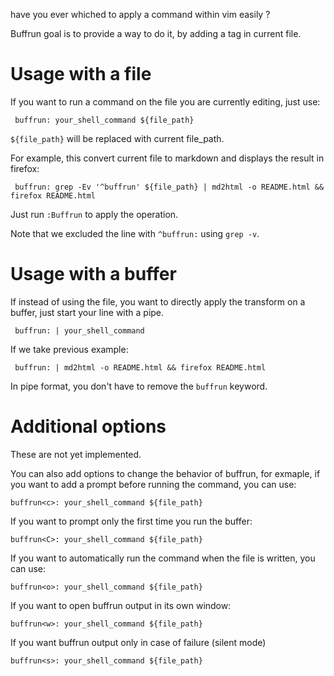 <!--
buffrun<c>: | md2html -f -o README.html && ~/dotfiles/__local/bin/open_or_refresh "$PWD/README.html" 
-->

have you ever whiched to apply a command within vim easily ?

Buffrun goal is to provide a way to do it, by adding a tag in current file.

# Usage with a file

If you want to run a command on the file you are currently editing, just use:

```
 buffrun: your_shell_command ${file_path}
```

`${file_path}` will be replaced with current file_path.

For example, this convert current file to markdown and displays the result in firefox:

```
 buffrun: grep -Ev '^buffrun' ${file_path} | md2html -o README.html && firefox README.html
```

Just run `:Buffrun` to apply the operation.

Note that we excluded the line with `^buffrun:` using `grep -v`.

# Usage with a buffer

If instead of using the file, you want to directly apply the transform on a buffer, just start your line with a pipe.

```
 buffrun: | your_shell_command
```

If we take previous example:

```
 buffrun: | md2html -o README.html && firefox README.html
```

In pipe format, you don't have to remove the `buffrun` keyword.

# Additional options

These are not yet implemented.

You can also add options to change the behavior of buffrun, for exmaple, if you want to add a prompt before running the command, you can use:

```
buffrun<c>: your_shell_command ${file_path}
```

If you want to prompt only the first time you run the buffer:

```
buffrun<C>: your_shell_command ${file_path}
```

If you want to automatically run the command when the file is written, you can use:

```
buffrun<o>: your_shell_command ${file_path}
```

If you want to open buffrun output in its own window:

```
buffrun<w>: your_shell_command ${file_path}
```

If you want buffrun output only in case of failure (silent mode)

```
buffrun<s>: your_shell_command ${file_path}
```
